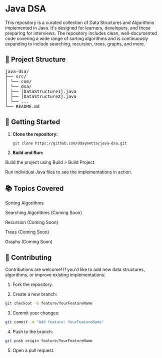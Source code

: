 # Java DSA

This repository is a curated collection of Data Structures and Algorithms implemented in Java. It's designed for learners, developers, and those preparing for interviews. The repository includes clean, well-documented code covering a wide range of sorting algorithms and is continuously expanding to include searching, recursion, trees, graphs, and more.

## 📁 Project Structure
<pre>
java-dsa/
├── src/
│ └── com/
│ └── dsa/
│ ├── [DataStructure1].java
│ ├── [DataStructure2].java
│ └── ...
└── README.md
</pre>

## 🚀 Getting Started

1. **Clone the repository:**
   ```bash
   git clone https://github.com/Udaymetta/java-dsa.git
2. **Build and Run:**

Build the project using Build > Build Project.

Run individual Java files to see the implementations in action.

## 📚 Topics Covered

Sorting Algorithms

Searching Algorithms (Coming Soon)

Recursion (Coming Soon)

Trees (Coming Soon)

Graphs (Coming Soon)

## 🤝 Contributing
Contributions are welcome! If you'd like to add new data structures, algorithms, or improve existing implementations:

1. Fork the repository.

2. Create a new branch:
``` bash
git checkout -b feature/YourFeatureName
```
3. Commit your changes:

``` bash
git commit -m "Add feature: YourFeatureName"
```
4. Push to the branch:
``` bash
git push origin feature/YourFeatureName
```
5. Open a pull request.
